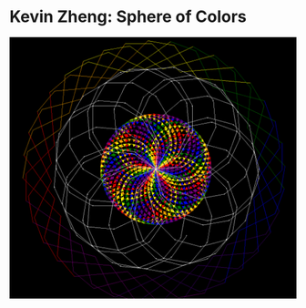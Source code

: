 <h1> Kevin Zheng: Sphere of Colors </h1><img src="https://github.com/DarkJesterX/TurtleArtDesign/blob/master/TurtleArtDesign.PNG">
  
